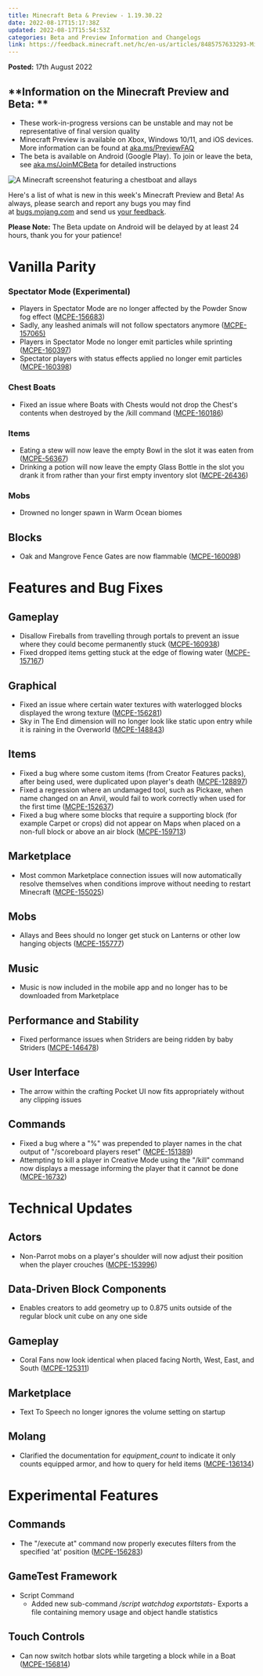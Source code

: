```yaml
---
title: Minecraft Beta & Preview - 1.19.30.22
date: 2022-08-17T15:17:38Z
updated: 2022-08-17T15:54:53Z
categories: Beta and Preview Information and Changelogs
link: https://feedback.minecraft.net/hc/en-us/articles/8485757633293-Minecraft-Beta-Preview-1-19-30-22
---
```


**Posted:** 17th August 2022

## **Information on the Minecraft Preview and Beta: **

- These work-in-progress versions can be unstable and may not be representative of final version quality
- Minecraft Preview is available on Xbox, Windows 10/11, and iOS devices. More information can be found at [aka.ms/PreviewFAQ](http://aka.ms/PreviewFAQ)
- The beta is available on Android (Google Play). To join or leave the beta, see [aka.ms/JoinMCBeta](https://aka.ms/JoinMCBeta) for detailed instructions 

![A Minecraft screenshot featuring a chestboat and allays](https://feedback.minecraft.net/hc/article_attachments/8485735950989/beta19U3_3_16x9.jpg)

Here's a list of what is new in this week's Minecraft Preview and Beta! As always, please search and report any bugs you may find at [bugs.mojang.com](https://bugs.mojang.com/) and send us [your feedback](https://aka.ms/MinecraftBetaFeedback).

**Please Note:** The Beta update on Android will be delayed by at least 24 hours, thank you for your patience!

# **Vanilla Parity**

### **Spectator Mode (Experimental)**

- Players in Spectator Mode are no longer affected by the Powder Snow fog effect ([MCPE-156683](https://bugs.mojang.com/browse/MCPE-156683))
- Sadly, any leashed animals will not follow spectators anymore ([MCPE-157065)](https://bugs.mojang.com/browse/MCPE-157065)
- Players in Spectator Mode no longer emit particles while sprinting ([MCPE-160397](https://bugs.mojang.com/browse/MCPE-160397))
- Spectator players with status effects applied no longer emit particles ([MCPE-160398](https://bugs.mojang.com/browse/MCPE-160398))

### **Chest Boats**

- Fixed an issue where Boats with Chests would not drop the Chest's contents when destroyed by the /kill command ([MCPE-160186](https://bugs.mojang.com/browse/MCPE-160186))

### **Items**

- Eating a stew will now leave the empty Bowl in the slot it was eaten from ([MCPE-56367](https://bugs.mojang.com/browse/MCPE-56367))
- Drinking a potion will now leave the empty Glass Bottle in the slot you drank it from rather than your first empty inventory slot ([MCPE-26436](https://bugs.mojang.com/browse/MCPE-26436))

### **Mobs**

- Drowned no longer spawn in Warm Ocean biomes

## **Blocks**

- Oak and Mangrove Fence Gates are now flammable ([MCPE-160098](https://bugs.mojang.com/browse/MCPE-160098))

# **Features and Bug Fixes**

## **Gameplay**

- Disallow Fireballs from travelling through portals to prevent an issue where they could become permanently stuck ([MCPE-160938](https://bugs.mojang.com/browse/MCPE-160938))
- Fixed dropped items getting stuck at the edge of flowing water ([MCPE-157167](https://bugs.mojang.com/browse/MCPE-157167))

## **Graphical**

- Fixed an issue where certain water textures with waterlogged blocks displayed the wrong texture ([MCPE-156281](https://bugs.mojang.com/browse/MCPE-156281))
- Sky in The End dimension will no longer look like static upon entry while it is raining in the Overworld ([MCPE-148843](https://bugs.mojang.com/browse/MCPE-148843))

## **Items**

- Fixed a bug where some custom items (from Creator Features packs), after being used, were duplicated upon player's death ([MCPE-128897](https://bugs.mojang.com/browse/MCPE-128897))
- Fixed a regression where an undamaged tool, such as Pickaxe, when name changed on an Anvil, would fail to work correctly when used for the first time ([MCPE-152637](https://bugs.mojang.com/browse/MCPE-152637))
- Fixed a bug where some blocks that require a supporting block (for example Carpet or crops) did not appear on Maps when placed on a non-full block or above an air block ([MCPE-159713](https://bugs.mojang.com/browse/MCPE-159713))

## **Marketplace**

- Most common Marketplace connection issues will now automatically resolve themselves when conditions improve without needing to restart Minecraft ([MCPE-155025](https://bugs.mojang.com/browse/MCPE-155025)) 

## **Mobs**

- Allays and Bees should no longer get stuck on Lanterns or other low hanging objects ([MCPE-155777](https://bugs.mojang.com/browse/MCPE-155777))

## **Music**

- Music is now included in the mobile app and no longer has to be downloaded from Marketplace

## **Performance and Stability**

- Fixed performance issues when Striders are being ridden by baby Striders ([MCPE-146478](https://bugs.mojang.com/browse/MCPE-146478))

## **User Interface**

- The arrow within the crafting Pocket UI now fits appropriately without any clipping issues

## **Commands**

- Fixed a bug where a "%" was prepended to player names in the chat output of "/scoreboard players reset" ([MCPE-151389](https://bugs.mojang.com/browse/MCPE-151389))
- Attempting to kill a player in Creative Mode using the "/kill" command now displays a message informing the player that it cannot be done ([MCPE-16732](https://bugs.mojang.com/browse/MCPE-16732))

# **Technical Updates**

## **Actors**

- Non-Parrot mobs on a player's shoulder will now adjust their position when the player crouches ([MCPE-153996](https://bugs.mojang.com/browse/MCPE-153996))

## **Data-Driven Block Components**

- Enables creators to add geometry up to 0.875 units outside of the regular block unit cube on any one side

## **Gameplay**

- Coral Fans now look identical when placed facing North, West, East, and South ([MCPE-125311](https://bugs.mojang.com/browse/MCPE-125311))

## **Marketplace**

- Text To Speech no longer ignores the volume setting on startup

## **Molang**

- Clarified the documentation for *equipment_count* to indicate it only counts equipped armor, and how to query for held items ([MCPE-136134](https://bugs.mojang.com/browse/MCPE-136134))

# **Experimental Features**

## **Commands**

- The "/execute at" command now properly executes filters from the specified 'at' position ([MCPE-156283](https://bugs.mojang.com/browse/MCPE-156283))

## **GameTest Framework**

- Script Command
  - Added new sub-command */script watchdog exportstats*- Exports a file containing memory usage and object handle statistics

## **Touch Controls**

- Can now switch hotbar slots while targeting a block while in a Boat ([MCPE-156814](https://bugs.mojang.com/browse/MCPE-156814))
